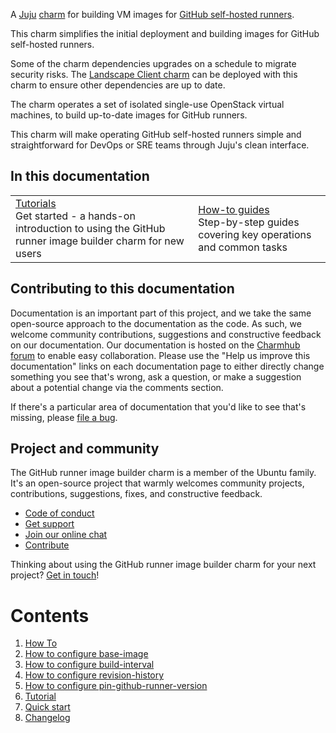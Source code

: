 A [Juju](https://juju.is/) [charm](https://juju.is/docs/olm/charmed-operators) for building VM
images for [GitHub self-hosted runners](https://docs.github.com/en/actions/hosting-your-own-runners/managing-self-hosted-runners/about-self-hosted-runners).

This charm simplifies the initial deployment and building images for GitHub
self-hosted runners.

Some of the charm dependencies upgrades on a schedule to migrate security risks. The 
[Landscape Client charm](https://charmhub.io/landscape-client) can be deployed with this charm to ensure other dependencies are up to date.

The charm operates a set of isolated single-use OpenStack virtual machines, to build up-to-date
images for GitHub runners.

This charm will make operating GitHub self-hosted runners simple and straightforward for DevOps or
SRE teams through Juju's clean interface.

## In this documentation

| | |
|--|--|
|  [Tutorials](https://charmhub.io/github-runner-image-builder/docs/quick-start)</br>  Get started - a hands-on introduction to using the GitHub runner image builder charm for new users </br> | [How-to guides](https://charmhub.io/github-runner-image-builder/docs/configure-base-image) </br> Step-by-step guides covering key operations and common tasks |


## Contributing to this documentation

Documentation is an important part of this project, and we take the same open-source approach to the documentation as the code. As such, we welcome community contributions, suggestions and constructive feedback on our documentation. Our documentation is hosted on the [Charmhub forum](https://discourse.charmhub.io/t/github-runner-image-builder-documentation-overview) to enable easy collaboration. Please use the "Help us improve this documentation" links on each documentation page to either directly change something you see that's wrong, ask a question, or make a suggestion about a potential change via the comments section.

If there's a particular area of documentation that you'd like to see that's missing, please [file a bug](https://github.com/canonical/github-runner-image-builder-operator/issues).

## Project and community

The GitHub runner image builder charm is a member of the Ubuntu family. It's an open-source project that warmly welcomes community projects, contributions, suggestions, fixes, and constructive feedback.

- [Code of conduct](https://ubuntu.com/community/code-of-conduct)
- [Get support](https://discourse.charmhub.io/)
- [Join our online chat](https://matrix.to/#/#charmhub-charmdev:ubuntu.com)
- [Contribute](Contribute)

Thinking about using the GitHub runner image builder charm for your next project? [Get in touch](https://matrix.to/#/#charmhub-charmdev:ubuntu.com)!

# Contents

1. [How To](how-to)
  1. [How to configure base-image](how-to/configure-base-image.md)
  1. [How to configure build-interval](how-to/configure-build-interval.md)
  1. [How to configure revision-history](how-to/configure-revision-history.md)
  1. [How to configure pin-github-runner-version](how-to/pin-github-runner-version.md)
1. [Tutorial](tutorial)
  1. [Quick start](tutorial/quick-start.md)
1. [Changelog](changelog.md)
